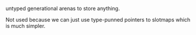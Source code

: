 untyped generational arenas to store anything.

Not used because we can just use type-punned pointers to slotmaps which is much simpler.